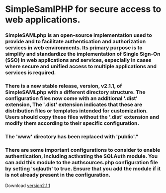 # SimpleSamlPHP for secure access to web applications.
### SimpleSAMLphp is an open-source implementation used to provide and to facilitate authentication and authorization services in web environments. Its primary purpose is to simplify and standardize the implementation of Single Sign-On (SSO) in web applications and services, especially in cases where secure and unified access to multiple applications and services is required.
### There is a new stable release, version, v2.1.1, of SimpleSAMLphp with a different directory structure. The configuration files now come with an additional '.dist' extension, The '.dist' extension indicates that these are distribution files or templates intended for customization. Users should copy these files without the '.dist' extension and modify them according to their specific configuration.
### The 'www' directory has been replaced with 'public'."
### There are some important configurations to consider to enable authentication, including activating the SQLAuth module. You can add this module to the authsources.php configuration file by setting 'sqlauth' to true. Ensure that you add the module if it is not already present in the configuration.
<p>Download  <a href="https://github.com/simplesamlphp/simplesamlphp/releases/download/v2.1.1/simplesamlphp-2.1.1-full.tar.gz">version2.1.1</a> </p>
